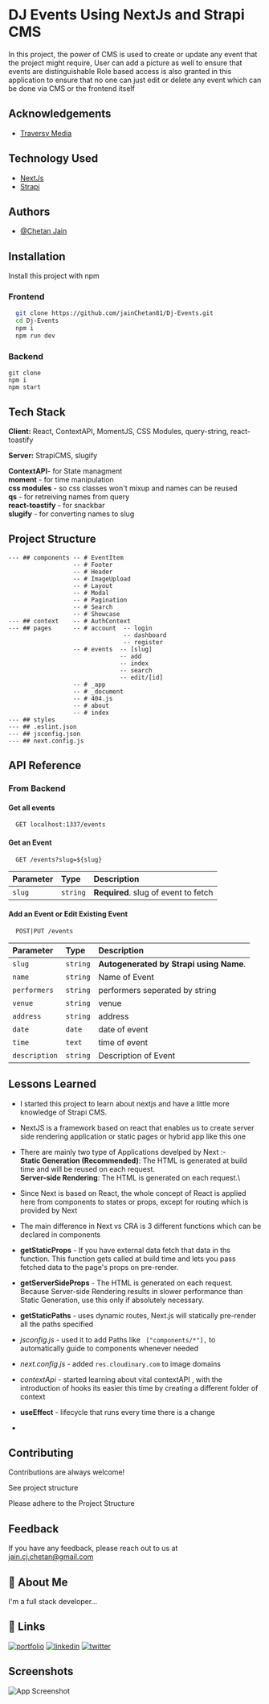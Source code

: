 # DJ Events Using NextJs and Strapi CMS

In this project, the power of CMS is used to create or update any event that the project might require, User can add a picture as well to ensure that events are distinguishable
Role based access is also granted in this application to ensure that no one can just edit or delete any event which can be done via CMS or the frontend itself

## Acknowledgements

-   [Traversy Media](https://www.youtube.com/c/TraversyMedia)

## Technology Used

-   [NextJs](https://nextjs.org/)
-   [Strapi](https://strapi.io/)

## Authors

-   [@Chetan Jain](https://github.com/jainChetan81)

## Installation

Install this project with npm

### Frontend

```bash
  git clone https://github.com/jainChetan81/Dj-Events.git
  cd Dj-Events
  npm i
  npm run dev
```

### Backend

```
git clone
npm i
npm start

```

## Tech Stack

**Client:** React, ContextAPI, MomentJS, CSS Modules, query-string, react-toastify

**Server:** StrapiCMS, slugify

**ContextAPI**- for State managment\
**moment** - for time manipulation\
**css modules** - so css classes won't mixup and names can be reused\
**qs** - for retreiving names from query\
**react-toastify** - for snackbar\
**slugify** - for converting names to slug

## Project Structure

    --- ## components -- # EventItem
                      -- # Footer
                      -- # Header
                      -- # ImageUpload
                      -- # Layout
                      -- # Modal
                      -- # Pagination
                      -- # Search
                      -- # Showcase
    --- ## context    -- # AuthContext
    --- ## pages      -- # account  -- login
                                    -- dashboard
                                    -- register
                      -- # events  -- [slug]
                                   -- add
                                   -- index
                                   -- search
                                   -- edit/[id]
                      -- # _app
                      -- # _document
                      -- # 404.js
                      -- # about
                      -- # index
    --- ## styles
    --- ## .eslint.json
    --- ## jsconfig.json
    --- ## next.config.js

## API Reference

### From Backend

#### Get all events

```http
  GET localhost:1337/events
```

#### Get an Event

```http
  GET /events?slug=${slug}
```

| Parameter | Type     | Description                          |
| :-------- | :------- | :----------------------------------- |
| `slug`    | `string` | **Required**. slug of event to fetch |

#### Add an Event or Edit Existing Event

```http
  POST|PUT /events
```

| Parameter     | Type     | Description                             |
| :------------ | :------- | :-------------------------------------- |
| `slug`        | `string` | **Autogenerated by Strapi using Name**. |
| `name`        | `string` | Name of Event                           |
| `performers`  | `string` | performers seperated by string          |
| `venue`       | `string` | venue                                   |
| `address`     | `string` | address                                 |
| `date`        | `date`   | date of event                           |
| `time`        | `text`   | time of event                           |
| `description` | `string` | Description of Event                    |

## Lessons Learned

-   I started this project to learn about nextjs and have a little more knowledge of Strapi CMS.
-   NextJS is a framework based on react that enables us to create server side rendering application or static pages or hybrid app like this one
-   There are mainly two type of Applications develped by Next :- \
     **Static Generation (Recommended)**: The HTML is generated at build time and will be reused on each request. \
     **Server-side Rendering**: The HTML is generated on each request.\

-   Since Next is based on React, the whole concept of React is applied here from components to states or props, except for routing which is provided by Next
-   The main difference in Next vs CRA is 3 different functions which can be declared in components
-   **getStaticProps** - If you have external data fetch that data in ths function. This function gets called at build time and lets you pass fetched data to the page's props on pre-render.
-   **getServerSideProps** - The HTML is generated on each request. Because Server-side Rendering results in slower performance than Static Generation, use this only if absolutely necessary.
-   **getStaticPaths** - uses dynamic routes, Next.js will statically pre-render all the paths specified
-   _jsconfig.js_ - used it to add Paths like ` ["components/*"],` to automatically guide to components whenever needed
-   _next.config.js_ - added `res.cloudinary.com` to image domains
-   _contextApi_ - started learning about vital contextAPI , with the introduction of hooks its easier this time by creating a different folder of context
-   **useEffect** - lifecycle that runs every time there is a change
-

## Contributing

Contributions are always welcome!

See project structure

Please adhere to the Project Structure

## Feedback

If you have any feedback, please reach out to us at jain.cj.chetan@gmail.com

## 🚀 About Me

I'm a full stack developer...

## 🔗 Links

[![portfolio](https://img.shields.io/badge/my_portfolio-000?style=for-the-badge&logo=ko-fi&logoColor=white)](https://jainchetan81.github.io/Chetan-Portfolio/)
[![linkedin](https://img.shields.io/badge/linkedin-0A66C2?style=for-the-badge&logo=linkedin&logoColor=white)](https://www.linkedin.com/in/jainchetan81/)
[![twitter](https://img.shields.io/badge/twitter-1DA1F2?style=for-the-badge&logo=twitter&logoColor=white)](https://github.com/jainChetan81)

## Screenshots

![App Screenshot](https://via.placeholder.com/468x300?text=App+Screenshot+Here)
